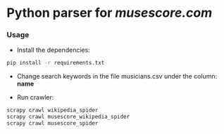 # Python parser for <i>musescore.com</i>

### Usage
* Install the dependencies:
```bash
pip install -r requirements.txt
```
* Change search keywords in the file musicians.csv under the column: <b>name</b>

* Run crawler:
```bash
scrapy crawl wikipedia_spider
scrapy crawl musescore_wikipedia_spider
scrapy crawl musescore_spider
```
